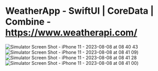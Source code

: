 # WeatherApp - SwiftUI | CoreData | Combine -  https://www.weatherapi.com/


![Simulator Screen Shot - iPhone 11 - 2023-08-08 at 08 40 43](https://github-production-user-asset-6210df.s3.amazonaws.com/15548513/258973732-6fbf7666-6219-4b08-b46b-640ec81f42f6.png)
![Simulator Screen Shot - iPhone 11 - 2023-08-08 at 08 41 09](https://github.com/Manoojkumar/WeatherApp/assets/15548513/839b97bc-a6a1-475b-8faa-87ee9f991ebb.png))
![Simulator Screen Shot - iPhone 11 - 2023-08-08 at 08 41 28](https://github.com/Manoojkumar/WeatherApp/assets/15548513/53b35c45-9c03-4186-844d-7076e22316aa.png)
![Simulator Screen Shot - iPhone 11 - 2023-08-08 at 08 41 00](https://github.com/Manoojkumar/WeatherApp/assets/15548513/2d2ee77d-9149-46e8-9817-9467c34ac2e6.png))



